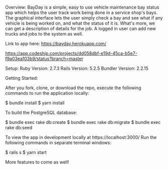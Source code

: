 Overview: BayDay is a simple, easy to use vehicle maintenance bay status app which helps the user track work being done in a service shop's bays. The graphical interface lets the user simply check a bay and see what if any vehicle is being worked on, and what the status of it is. What's more, we can get a description of details for the job. A logged in user can add new trucks and jobs to the system as well.

Link to app here: https://bayday.herokuapp.com/

https://app.codeship.com/projects/dd058dbf-e19d-45ca-b5e7-f9a03ea103b9/status?branch=master


Setup: Ruby Version: 2.7.3 Rails Version: 5.2.5 Bundler Version: 2.2.15

Getting Started:

After you fork, clone, or download the repo, execute the following commands to run the application locally:

$ bundle install $ yarn install

To build the PostgreSQL database:

$ bundle exec rake db:create $ bundle exec rake db:migrate $ bundle exec rake db:seed

To view the app in development locally at https://localhost:3000/ Run the following commands in separate terminal windows:

$ rails s $ yarn start

More features to come as well!

